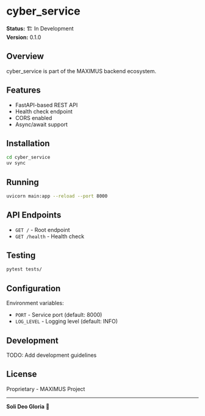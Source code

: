# cyber_service

**Status:** 🏗️ In Development  
**Version:** 0.1.0

## Overview

cyber_service is part of the MAXIMUS backend ecosystem.

## Features

- FastAPI-based REST API
- Health check endpoint
- CORS enabled
- Async/await support

## Installation

```bash
cd cyber_service
uv sync
```

## Running

```bash
uvicorn main:app --reload --port 8000
```

## API Endpoints

- `GET /` - Root endpoint
- `GET /health` - Health check

## Testing

```bash
pytest tests/
```

## Configuration

Environment variables:
- `PORT` - Service port (default: 8000)
- `LOG_LEVEL` - Logging level (default: INFO)

## Development

TODO: Add development guidelines

## License

Proprietary - MAXIMUS Project

---

**Soli Deo Gloria** 🙏
